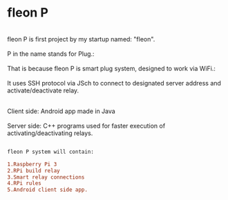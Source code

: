 # fleon P

<br>fleon P is first project by my startup named: "fleon".</br>
<br>P in the name stands for Plug.:</br>
<br>That is because fleon P is smart plug system, designed to work via WiFi.:</br>
<br>It uses SSH protocol via JSch to connect to designated server address and activate/deactivate relay.</br>

<br>Client side: Android app made in Java</br>
<br>Server side: C++ programs used for faster execution of activating/deactivating relays.</br>

```diff

fleon P system will contain:

1.Raspberry Pi 3
2.RPi build relay
3.Smart relay connections
4.RPi rules
5.Android client side app.



```

